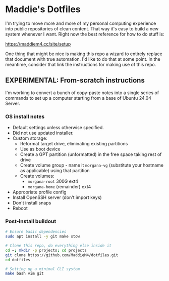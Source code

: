 # Maddie's Dotfiles

I'm trying to move more and more of my personal computing experience into public
repositories of clean content. That way it's easy to build a new system whenever
I want. Right now the best reference for how to do stuff is:

https://maddiem4.cc/site/setup

One thing that might be nice is making this repo a wizard to entirely replace
that document with true automation. I'd like to do that at some point. In the
meantime, consider that link the instructions for making use of this repo.

## EXPERIMENTAL: From-scratch instructions

I'm working to convert a bunch of copy-paste notes into a single series of
commands to set up a computer starting from a base of Ubuntu 24.04 Server.

### OS install notes

 * Default settings unless otherwise specified.
 * Did not use updated installer.
 * Custom storage:
   * Reformat target drive, eliminating existing partitions
   * Use as boot device
   * Create a GPT partition (unformatted) in the free space taking rest of drive
   * Create volume group - name it `morgana-vg` (substitute your hostname as applicable) using that partition
   * Create volumes:
     * `morgana-root` 300G ext4
     * `morgana-home` (remainder) ext4
 * Appropriate profile config
 * Install OpenSSH server (don't import keys)
 * Don't install snaps
 * Reboot

### Post-install buildout

```bash
# Ensure basic dependencies
sudo apt install -y git make stow

# Clone this repo, do everything else inside it
cd ~; mkdir -p projects; cd projects
git clone https://github.com/MaddieM4/dotfiles.git
cd dotfiles

# Setting up a minimal CLI system
make bash vim git
```
